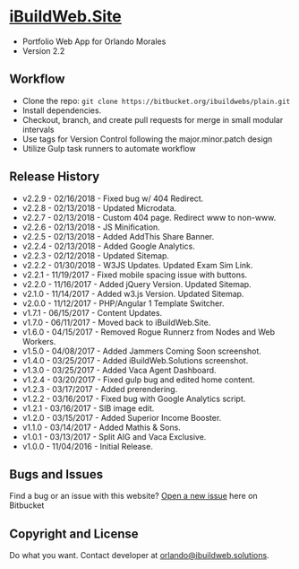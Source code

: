# [iBuildWeb.Site](http://ibuildweb.site/) #

* Portfolio Web App for Orlando Morales
* Version 2.2

## Workflow ##

* Clone the repo: `git clone https://bitbucket.org/ibuildwebs/plain.git`
* Install dependencies.
* Checkout, branch, and create pull requests for merge in small modular intervals
* Use tags for Version Control following the major.minor.patch design
* Utilize Gulp task runners to automate workflow

## Release History ##

* v2.2.9 - 02/16/2018 - Fixed bug w/ 404 Redirect.
* v2.2.8 - 02/13/2018 - Updated Microdata.
* v2.2.7 - 02/13/2018 - Custom 404 page. Redirect www to non-www.
* v2.2.6 - 02/13/2018 - JS Minification.
* v2.2.5 - 02/13/2018 - Added AddThis Share Banner.
* v2.2.4 - 02/13/2018 - Added Google Analytics.
* v2.2.3 - 02/12/2018 - Updated Sitemap.
* v2.2.2 - 01/30/2018 - W3JS Updates. Updated Exam Sim Link.
* v2.2.1 - 11/19/2017 - Fixed mobile spacing issue with buttons.
* v2.2.0 - 11/16/2017 - Added jQuery Version. Updated Sitemap.
* v2.1.0 - 11/14/2017 - Added w3.js Version. Updated Sitemap.
* v2.0.0 - 11/12/2017 - PHP/Angular 1 Template Switcher.
* v1.7.1 - 06/15/2017 - Content Updates.
* v1.7.0 - 06/11/2017 - Moved back to iBuildWeb.Site.
* v1.6.0 - 04/15/2017 - Removed Rogue Runnerz from Nodes and Web Workers.
* v1.5.0 - 04/08/2017 - Added Jammers Coming Soon screenshot.
* v1.4.0 - 03/25/2017 - Added iBuildWeb.Solutions screenshot.
* v1.3.0 - 03/25/2017 - Added Vaca Agent Dashboard.
* v1.2.4 - 03/20/2017 - Fixed gulp bug and edited home content.
* v1.2.3 - 03/17/2017 - Added prerendering.
* v1.2.2 - 03/16/2017 - Fixed bug with Google Analytics script.
* v1.2.1 - 03/16/2017 - SIB image edit.
* v1.2.0 - 03/15/2017 - Added Superior Income Booster.
* v1.1.0 - 03/14/2017 - Added Mathis & Sons.
* v1.0.1 - 03/13/2017 - Split AIG and Vaca Exclusive.
* v1.0.0 - 11/04/2016 - Initial Release.

## Bugs and Issues ##

Find a bug or an issue with this website? [Open a new issue](https://@bitbucket.org/ibuildwebs/plain/issues) here on Bitbucket

## Copyright and License ##

Do what you want.
Contact developer at orlando@ibuildweb.solutions.